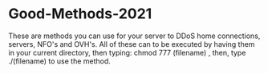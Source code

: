 # Good-Methods-2021
These are methods you can use for your server to DDoS home connections, servers, NFO's and OVH's.
All of these can to be executed by having them in your current directory, then typing: chmod 777 (filename) , then, type ./(filename) to use the method.
